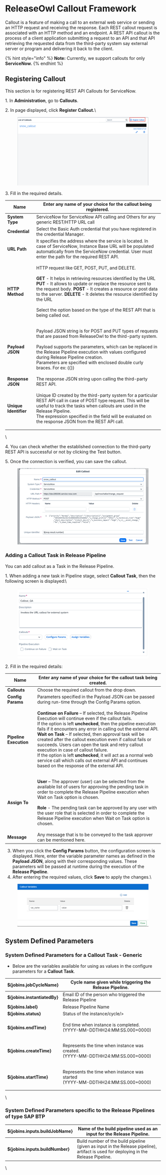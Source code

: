 # ReleaseOwl Callout Framework

Callout is a feature of making a call to an external web service or sending an HTTP request and receiving the response. Each REST callout request is associated with an HTTP method and an endpoint. A REST API callout is the process of a client application submitting a request to an API and that API retrieving the requested data from the third-party system say external server or program and delivering it back to the client.

{% hint style="info" %}
**Note:** Currently, we support callouts for only **ServiceNow.**
{% endhint %}

## **Registering Callout**

This section is for registering REST API Callouts for ServiceNow.

1\. In **Administration**, go to **Callouts**.

2\. In page displayed, click **Register Callout.**\


<figure><img src="../../.gitbook/assets/image (8) (1) (1) (1).png" alt=""><figcaption></figcaption></figure>

3\. Fill in the required details.

| **Name**              | Enter any name of your choice for the callout being registered.                                                                                                                                                                                                                                                                                                                                                                                                               |
| --------------------- | ----------------------------------------------------------------------------------------------------------------------------------------------------------------------------------------------------------------------------------------------------------------------------------------------------------------------------------------------------------------------------------------------------------------------------------------------------------------------------- |
| **System Type**       | ServiceNow for ServiceNow API calling and Others for any generic REST/HTTP URL call                                                                                                                                                                                                                                                                                                                                                                                           |
| **Credential**        | Select the Basic Auth credential that you have registered in the credential Manager.                                                                                                                                                                                                                                                                                                                                                                                          |
| **URL Path**          | It specifies the address where the service is located. In case of ServiceNow, Instance Base URL will be populated automatically from the ServiceNow credential. User must enter the path for the required REST API.                                                                                                                                                                                                                                                           |
| **HTTP Method**       | <p>HTTP request like GET, POST, PUT, and DELETE.<br><br><strong>GET</strong> - It helps in retrieving resources identified by the URL <strong>PUT</strong> - It allows to update or replace the resource sent to the request body. <strong>POST</strong> - It creates a resource or post data to the server. <strong>DELETE</strong> - It deletes the resource identified by the URL<br><br>Select the option based on the type of the REST API that is being called out.</p> |
| **Payload JSON**      | <p>Payload JSON string is for POST and PUT types of requests that are passed from ReleaseOwl to the third-party system.<br><br>Payload supports the parameters, which can be replaced in the Release Pipeline execution with values configured during Release Pipeline creation.<br>Parameters are specified with enclosed double curly braces. For ex: {{}}</p>                                                                                                              |
| **Response JSON**     | The response JSON string upon calling the third-party REST API.                                                                                                                                                                                                                                                                                                                                                                                                               |
| **Unique Identifier** | <p>Unique ID created by the third-party system for a particular REST API call in case of POST type request. This will be useful to track the tasks when callouts are used in the Release Pipeline.<br>The expression specified in the field will be evaluated on the response JSON from the REST API call.</p>                                                                                                                                                                |

\


4\. You can check whether the established connection to the third-party REST API is successful or not by clicking the Test button.

5\. Once the connection is verified, you can save the callout.

<figure><img src="../../.gitbook/assets/image (9) (1) (1).png" alt=""><figcaption></figcaption></figure>

### **Adding a Callout Task in Release Pipeline**

You can add callout as a Task in the Release Pipeline.

1\. When adding a new task in Pipeline stage, select **Callout Task**, then the following screen is displayed:\


<figure><img src="../../.gitbook/assets/image (10) (1) (1).png" alt=""><figcaption></figcaption></figure>

2\. Fill in the required details:

| **Name**               | Enter any name of your choice for the callout task being created.                                                                                                                                                                                                                                                                                                                                                                                                                                                                                                                                                                                                                                           |
| ---------------------- | ----------------------------------------------------------------------------------------------------------------------------------------------------------------------------------------------------------------------------------------------------------------------------------------------------------------------------------------------------------------------------------------------------------------------------------------------------------------------------------------------------------------------------------------------------------------------------------------------------------------------------------------------------------------------------------------------------------- |
| **Callouts**           | Choose the required callout from the drop down.                                                                                                                                                                                                                                                                                                                                                                                                                                                                                                                                                                                                                                                             |
| **Config Params**      | Parameters specified in the Payload JSON can be passed during run-time through the Config Params option.                                                                                                                                                                                                                                                                                                                                                                                                                                                                                                                                                                                                    |
| **Pipeline Execution** | <p><strong>Continue on Failure</strong> – If selected, the Release Pipeline Execution will continue even if the callout fails.<br>If the option is left <strong>unchecked</strong>, then the pipeline execution fails if it encounters any error in calling out the external API.<br><strong>Wait on Task</strong> – If selected, then approval task will be created after the callout execution even if callout fails or succeeds. Users can open the task and retry callout execution in case of callout failure.<br>If the option is left <strong>unchecked</strong>, it will act as a normal web service call which calls out external API and continues based on the response of the external API.</p> |
| **Assign To**          | <p><strong>User</strong> – The approver (user) can be selected from the available list of users for approving the pending task in order to complete the Release Pipeline execution when Wait on Task option is chosen.<br><br><strong>Role</strong> - The pending task can be approved by any user with the user role that is selected in order to complete the Release Pipeline execution when Wait on Task option is chosen.</p>                                                                                                                                                                                                                                                                          |
| **Message**            | Any message that is to be conveyed to the task approver can be mentioned here.                                                                                                                                                                                                                                                                                                                                                                                                                                                                                                                                                                                                                              |

3. When you click the **Config Params** button, the configuration screen is displayed. Here, enter the variable parameter names as defined in the **Payload JSON**, along with their corresponding values. These parameters will be passed at runtime during the execution of the **Release Pipeline**.
4. After entering the required values, click **Save** to apply the changes.\


<figure><img src="../../.gitbook/assets/image (387).png" alt=""><figcaption></figcaption></figure>

## **System Defined Parameters**

### **System Defined Parameters for a Callout Task - Generic**

* Below are the variables available for using as values in the configure parameters for a **Callout Task**.

| **${jobins.jobCycleName}**   | Cycle name given while triggering the Release Pipeline.                                   |
| ---------------------------- | ----------------------------------------------------------------------------------------- |
| **${jobins.instantiatedBy}** | Email ID of the person who triggered the Release Pipeline                                 |
| **${jobins.label}**          | Release Pipeline Name                                                                     |
| **${jobins.status}**         | Status of the instance/cycle/>                                                            |
| **${jobins.endTime}**        | <p>End time when instance is completed.<br>(YYYY-MM-DDTHH24:MM:SS.000+0000)</p>           |
| **${jobins.createTime}**     | <p>Represents the time when instance was created.<br>(YYYY-MM-DDTHH24:MM:SS.000+0000)</p> |
| **${jobins.startTime}**      | <p>Represents the time when instance was started<br>(YYYY-MM-DDTHH24:MM:SS.000+0000)</p>  |

\


### **System Defined Parameters specific to the Release Pipelines of type SAP BTP**

| **${jobins.inputs.buildJobName}** | Name of the build pipeline used as an input for the Release Pipeline.                                                                |
| --------------------------------- | ------------------------------------------------------------------------------------------------------------------------------------ |
| **${jobins.inputs.buildNumber}**  | Build number of the build pipeline (given as input in the Release pipeline), artifact is used for deploying in the Release Pipeline. |

\
